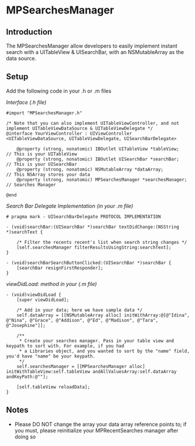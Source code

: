 MPSearchesManager
=================

Introduction
------------

The MPSearchesManager allow developers to easily implement instant search with a UITableView & UISearchBar, with an NSMutableArray as the data source.


Setup
-----

Add the following code in your .h or .m files

*Interface (.h file)*

    #import "MPSearchesManager.h"

    /* Note that you can also implement UITableViewController, and not implement UITableViewDataSource & UITableViewDelegate */
    @interface YourViewController : UIViewController <UITableViewDataSource, UITableViewDelegate, UISearchBarDelegate>

        @property (strong, nonatomic) IBOutlet UITableView *tableView;       // This is your UITableView
        @property (strong, nonatomic) IBOutlet UISearchBar *searchBar;       // This is your UISearchBar
        @property (strong, nonatomic) NSMutableArray *dataArray;             // This NSArray stores your data
        @property (strong, nonatomic) MPSearchesManager *searchesManager;    // Searches Manager 
  
    @end


*Search Bar Delegate Implementation (in your .m file)*

    # pragma mark - UISearchBarDelegate PROTOCOL IMPLEMENTATION

    - (void)searchBar:(UISearchBar *)searchBar textDidChange:(NSString *)searchText {
     
        /* Filter the recents recent's list when search string changes */
        [self.searchesManager filterResultsUsingString:searchText];
    }

    - (void)searchBarSearchButtonClicked:(UISearchBar *)searchBar {
        [searchBar resignFirstResponder];
    }
    
*viewDidLoad: method in your (.m file)*

    - (void)viewDidLoad {
        [super viewDidLoad];
    
        /* Add in your data; here we have sample data */
        self.dataArray = [[NSMutableArray alloc] initWithArray:@[@"Idina", @"Nina", @"Grace", @"Addison", @"Ed", @"Madison", @"Tara", @"Josephine"]];
    
        /**
         * Create your searches manager. Pass in your table view and keypath to sort with. For example, if you had 
         * a Libraries object, and you wanted to sort by the "name" field, you'd have "name" be your keypath.
         */
        self.searchesManager = [[MPSearchesManager alloc] initWithTableView:self.tableView andAllValuesArray:self.dataArray andKeyPath:@""];
    
        [self.tableView reloadData];
    }
    
    
Notes
-----

  - Please DO NOT change the array your data array reference points to; if you must, please reinitialize your MPRecentSearches manager after doing so
